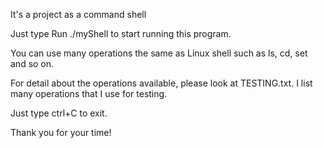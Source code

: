 

It's a project as a command shell

Just type Run ./myShell to start running this program.

You can use many operations the same as Linux shell such as ls, cd, set and so on.

For detail about the operations available, please look at TESTING.txt.
I list many operations that I use for testing. 

Just type ctrl+C to exit.

Thank you for your time!




